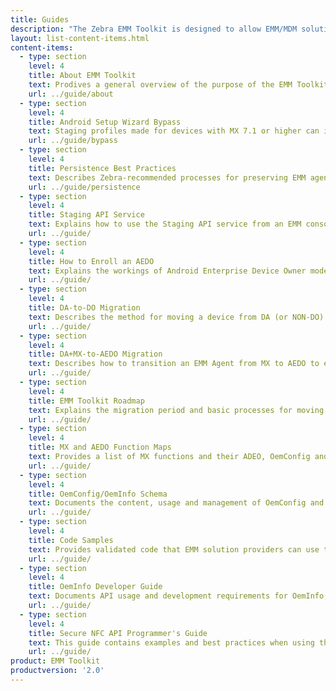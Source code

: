 ```yaml
---
title: Guides
description: "The Zebra EMM Toolkit is designed to allow EMM/MDM solution providers to adapt their products to manage Zebra devices and software. The guides linked below provide all necessary documentation."  
layout: list-content-items.html
content-items:
  - type: section
    level: 4
    title: About EMM Toolkit
    text: Prodives a general overview of the purpose of the EMM Toolkit and how it works with StageNow, the MX Management System and other Zebra device staging and configuration mechanisms. 
    url: ../guide/about
  - type: section
    level: 4
    title: Android Setup Wizard Bypass
    text: Staging profiles made for devices with MX 7.1 or higher can include a command to automatically bypass the Android Setup Wizard (also known as the "Welcome Screen") following an Enterprise Reset. The wizard can be skipped (on some devices) by scanning a barcode.
    url: ../guide/bypass
  - type: section
    level: 4
    title: Persistence Best Practices
    text: Describes Zebra-recommended processes for preserving EMM agent and related files and restoring a device to manageability after an Enterprise Reset, which erases non-persistent software on the device. 
    url: ../guide/persistence
  - type: section
    level: 4
    title: Staging API Service
    text: Explains how to use the Staging API service from an EMM console to produce StageNow barcodes. and to enroll an AEDO EMM Agent using the StageNow client app.
    url: ../guide/
  - type: section
    level: 4
    title: How to Enroll an AEDO
    text: Explains the workings of Android Enterprise Device Owner mode, how the features works in relation to sharing and the steps necessary for an EMM to enable use of this feature.
    url: ../guide/
  - type: section
    level: 4
    title: DA-to-DO Migration
    text: Describes the method for moving a device from DA (or NON-DO) to DO mode without loss of data or device reset. 
    url: ../guide/
  - type: section
    level: 4
    title: DA+MX-to-AEDO Migration
    text: Describes how to transition an EMM Agent from MX to AEDO to enable managment of Zebra Android N devices, on which AEDO is the recommended management strategy.
    url: ../guide/
  - type: section
    level: 4
    title: EMM Toolkit Roadmap
    text: Explains the migration period and basic processes for moving devices from legacy Android versions and Zebra management processes to Android N and beyond, including a time line for when such migrations become mandatory.
    url: ../guide/
  - type: section
    level: 4
    title: MX and AEDO Function Maps
    text: Provides a list of MX functions and their ADEO, OemConfig and/or OemInfo equivalent functions.
    url: ../guide/
  - type: section
    level: 4
    title: OemConfig/OemInfo Schema
    text: Documents the content, usage and management of OemConfig and OenInfo schema, including approaches for encoding managed configurations for delivery an EMM server to an EMM agent and recommendations for implementing a data-driven UI.
    url: ../guide/
  - type: section
    level: 4
    title: Code Samples
    text: Provides validated code that EMM solution providers can use to implement managed configurations within their agent.
    url: ../guide/
  - type: section
    level: 4
    title: OemInfo Developer Guide
    text: Documents API usage and development requirements for OemInfo, a standards-based mechanism by which applications can acquire published information about a Zebra device.
    url: ../guide/
  - type: section
    level: 4
    title: Secure NFC API Programmer's Guide
    text: This guide contains examples and best practices when using the Secure NFC API's including MifareDesfire, MiFareSam, SamKey, etc.
    url: ../guide/
product: EMM Toolkit
productversion: '2.0'
---
```

           





